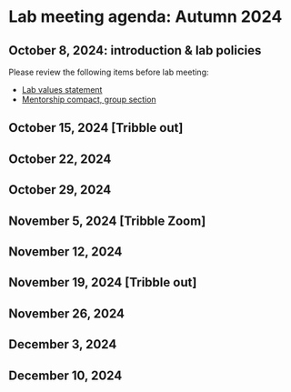 # Lab meeting agenda: Autumn 2024

## October 8, 2024: introduction & lab policies
Please review the following items before lab meeting: 
- [Lab values statement](https://tribblelab.org/values/)
- [Mentorship compact, group section](https://www.biology.washington.edu/sites/default/files/general/Biology_MentorshipCompactChecklist_DEC_suggestions2021-04-28.pdf)
## October 15, 2024 [Tribble out]
## October 22, 2024
## October 29, 2024
## November 5, 2024 [Tribble Zoom] 
## November 12, 2024
## November 19, 2024 [Tribble out] 
## November 26, 2024
## December 3, 2024
## December 10, 2024
